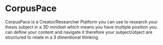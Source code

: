 # CorpusPace
CorpusPace is a Creator/Researcher Platform you can use to research your thesis subject in a 3D mindset which means you have multiple position you can define your content and navigate it therefore your subject/object are structured to relate in a 3 dimentional thinking
